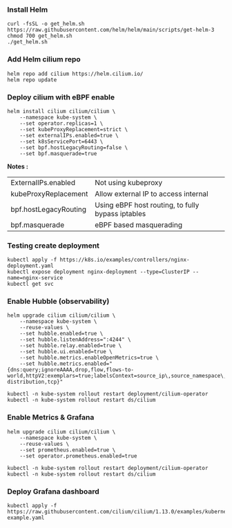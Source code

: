 ### Install Helm
```
curl -fsSL -o get_helm.sh https://raw.githubusercontent.com/helm/helm/main/scripts/get-helm-3
chmod 700 get_helm.sh
./get_helm.sh
```
### Add Helm cilium repo
```
helm repo add cilium https://helm.cilium.io/
helm repo update
```
### Deploy cilium with eBPF enable
```
helm install cilium cilium/cilium \
    --namespace kube-system \
    --set operator.replicas=1 \
    --set kubeProxyReplacement=strict \
    --set externalIPs.enabled=true \
    --set k8sServicePort=6443 \
    --set bpf.hostLegacyRouting=false \
    --set bpf.masquerade=true 
```
**Notes :**

| | |
|--|--|
| ExternalIPs.enabled | Not using kubeproxy |
| kubeProxyReplacement | Allow external IP to access internal |
| bpf.hostLegacyRouting | Using eBPF host routing, to fully bypass iptables |
| bpf.masquerade | eBPF based masquerading |

### Testing create deployment
```
kubectl apply -f https://k8s.io/examples/controllers/nginx-deployment.yaml
kubectl expose deployment nginx-deployment --type=ClusterIP --name=nginx-service
kubectl get svc 
```
### Enable Hubble (observability)
```
helm upgrade cilium cilium/cilium \
    --namespace kube-system \
    --reuse-values \
    --set hubble.enabled=true \
    --set hubble.listenAddress=":4244" \
    --set hubble.relay.enabled=true \
    --set hubble.ui.enabled=true \
    --set hubble.metrics.enableOpenMetrics=true \
    --set hubble.metrics.enabled="{dns:query;ignoreAAAA,drop,flow,flows-to-world,httpV2:exemplars=true;labelsContext=source_ip\,source_namespace\,source_workload\,destination_ip\,destination_namespace\,destination_workload\,traffic_direction,icmp,port-distribution,tcp}"
```
```
kubectl -n kube-system rollout restart deployment/cilium-operator
kubectl -n kube-system rollout restart ds/cilium
```
### Enable Metrics & Grafana
```
helm upgrade cilium cilium/cilium \
    --namespace kube-system \
    --reuse-values \
    --set prometheus.enabled=true \
    --set operator.prometheus.enabled=true 
```
```
kubectl -n kube-system rollout restart deployment/cilium-operator
kubectl -n kube-system rollout restart ds/cilium
```
### Deploy Grafana dashboard
```
kubectl apply -f https://raw.githubusercontent.com/cilium/cilium/1.13.0/examples/kubernetes/addons/prometheus/monitoring-example.yaml
```
